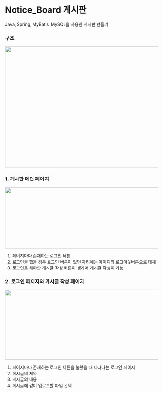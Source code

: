 # Notice_Board 게시판
Java, Spring, MyBatis, MySQL을 사용한 게시판 만들기

### 구조
<img src="https://user-images.githubusercontent.com/87750521/127037608-0777c6d0-e5f4-4b8e-8d96-53428783e32c.png" width="600" height="400">



### 1. 게시판 메인 페이지
<img src="https://user-images.githubusercontent.com/87750521/127040581-589aae4b-6a4a-489b-91bd-b274136408bb.png" width="600" height="200">

1) 페이지마다 존재하는 로그인 버튼
2) 로그인을 했을 경우 로그인 버튼이 있던 자리에는 아이디와 로그아웃버튼으로 대체
3) 로그인을 해야만 게시글 작성 버튼이 생기며 게시글 작성이 가능



### 2. 로그인 페이지와 게시글 작성 페이지

<img src="https://user-images.githubusercontent.com/87750521/127041155-6b32d240-07fe-472f-887a-21594ccb8d03.png" width="600" height="230">

1) 페이지마다 존재하는 로그인 버튼을 눌렀을 때 나타나는 로그인 페이지
2) 게시글의 제목
3) 게시글의 내용
4) 게시글에 같이 업로드할 파일 선택
